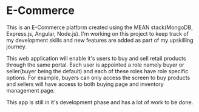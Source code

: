 # E-Commerce

This is an E-Commerce platform created using the MEAN stack(MongoDB, Express.js, Angular, Node.js). I'm working on this project to keep track of my development skills and new features are added as part of my upskilling journey. 

This web application will enable it's users to buy and sell retail products through the same portal. Each user is appointed a role namely buyer or seller(buyer being the default) and each of these roles have role specific options. For example, buyers can only access the screen to buy products and sellers will have access to both buying page and inventory management page. 

This app is still in it's development phase and has a lot of work to be done. 
